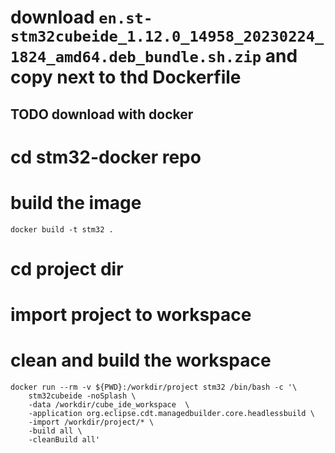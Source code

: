 # download `en.st-stm32cubeide_1.12.0_14958_20230224_1824_amd64.deb_bundle.sh.zip` and copy next to thd Dockerfile
## TODO download with docker

# cd stm32-docker repo

# build the image
```
docker build -t stm32 .
```

# cd project dir

# import project to workspace
# clean and build the workspace
```
docker run --rm -v ${PWD}:/workdir/project stm32 /bin/bash -c '\
    stm32cubeide -noSplash \
    -data /workdir/cube_ide_workspace  \
    -application org.eclipse.cdt.managedbuilder.core.headlessbuild \
    -import /workdir/project/* \
    -build all \
    -cleanBuild all'
```